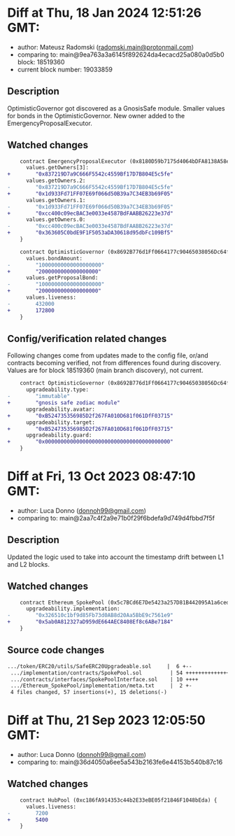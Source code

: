 # Diff at Thu, 18 Jan 2024 12:51:26 GMT:

- author: Mateusz Radomski (<radomski.main@protonmail.com>)
- comparing to: main@9ea763a3a6145f892624da4ecacd25a080a0d5b0 block: 18519360
- current block number: 19033859

## Description

OptimisticGovernor got discovered as a GnosisSafe module.
Smaller values for bonds in the OptimisticGovernor.
New owner added to the EmergencyProposalExecutor.

## Watched changes

```diff
    contract EmergencyProposalExecutor (0x8180D59b7175d4064bDFA8138A58e9baBFFdA44a) {
      values.getOwners[3]:
+        "0x837219D7a9C666F5542c4559Bf17D7B804E5c5fe"
      values.getOwners.2:
-        "0x837219D7a9C666F5542c4559Bf17D7B804E5c5fe"
+        "0x1d933Fd71FF07E69f066d50B39a7C34EB3b69F05"
      values.getOwners.1:
-        "0x1d933Fd71FF07E69f066d50B39a7C34EB3b69F05"
+        "0xcc400c09ecBAC3e0033e4587BdFAABB26223e37d"
      values.getOwners.0:
-        "0xcc400c09ecBAC3e0033e4587BdFAABB26223e37d"
+        "0x363605C0bdE9F1F5053aDA30618d95dbFc109Bf5"
    }
```

```diff
    contract OptimisticGovernor (0x8692B776d1Ff0664177c90465038056Dc64f8991) {
      values.bondAmount:
-        "10000000000000000000"
+        "2000000000000000000"
      values.getProposalBond:
-        "10000000000000000000"
+        "2000000000000000000"
      values.liveness:
-        432000
+        172800
    }
```

## Config/verification related changes

Following changes come from updates made to the config file,
or/and contracts becoming verified, not from differences found during
discovery. Values are for block 18519360 (main branch discovery), not current.

```diff
    contract OptimisticGovernor (0x8692B776d1Ff0664177c90465038056Dc64f8991) {
      upgradeability.type:
-        "immutable"
+        "gnosis safe zodiac module"
      upgradeability.avatar:
+        "0xB524735356985D2f267FA010D681f061DfF03715"
      upgradeability.target:
+        "0xB524735356985D2f267FA010D681f061DfF03715"
      upgradeability.guard:
+        "0x0000000000000000000000000000000000000000"
    }
```

# Diff at Fri, 13 Oct 2023 08:47:10 GMT:

- author: Luca Donno (<donnoh99@gmail.com>)
- comparing to: main@2aa7c4f2a9e71b0f29f6bdefa9d749d4fbbd7f5f

## Description

Updated the logic used to take into account the timestamp drift between L1 and L2 blocks.

## Watched changes

```diff
    contract Ethereum_SpokePool (0x5c7BCd6E7De5423a257D81B442095A1a6ced35C5) {
      upgradeability.implementation:
-        "0x326510c1bf9d85Fb73d0AB8d20Aa5BbE9c7561e9"
+        "0x5ab0A812327aD959dE664AEC8408Ef8c6ABe7184"
    }
```

## Source code changes

```diff
.../token/ERC20/utils/SafeERC20Upgradeable.sol     |  6 +--
 .../implementation/contracts/SpokePool.sol         | 54 +++++++++++++++++-----
 .../contracts/interfaces/SpokePoolInterface.sol    | 10 ++++
 .../Ethereum_SpokePool/implementation/meta.txt     |  2 +-
 4 files changed, 57 insertions(+), 15 deletions(-)
```

# Diff at Thu, 21 Sep 2023 12:05:50 GMT:

- author: Luca Donno (<donnoh99@gmail.com>)
- comparing to: main@36d4050a6ee5a543b2163fe6e44153b540b87c16

## Watched changes

```diff
    contract HubPool (0xc186fA914353c44b2E33eBE05f21846F1048bEda) {
      values.liveness:
-        7200
+        5400
    }
```
